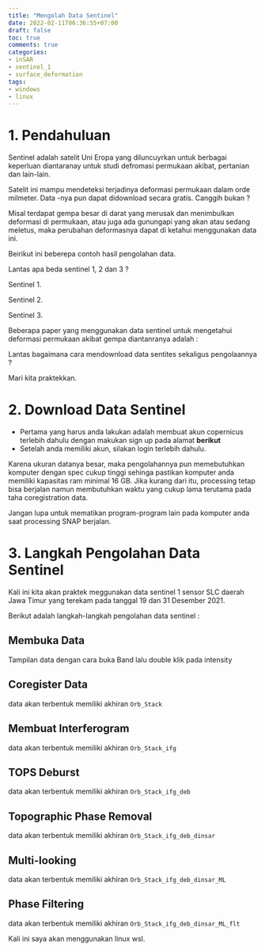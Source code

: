 ```yaml
---
title: "Mengolah Data Sentinel"
date: 2022-02-11T06:36:55+07:00
draft: false
toc: true
comments: true
categories:
- inSAR
- sentinel_1
- surface_deformation
tags:
- windows
- linux
---
```


# 1. Pendahuluan

Sentinel adalah satelit Uni Eropa yang diluncuyrkan untuk berbagai keperluan diantaranay untuk studi defromasi permukaan akibat, pertanian dan lain-lain.

Satelit ini mampu mendeteksi terjadinya deformasi permukaan dalam orde milmeter. Data -nya pun dapat didownload secara gratis. Canggih bukan ?

Misal terdapat gempa besar di darat yang merusak dan menimbulkan deformasi di permukaan, atau juga ada gunungapi yang akan atau sedang meletus, maka perubahan deformasnya dapat di ketahui menggunakan data ini.

Beirikut ini beberepa contoh hasil pengolahan data.

Lantas apa beda sentinel 1, 2 dan 3 ?

Sentinel 1. 

Sentinel 2.

Sentinel 3. 

Beberapa paper yang menggunakan data sentinel untuk mengetahui deformasi permukaan akibat gempa diantanranya adalah :


Lantas bagaimana cara mendownload data sentites sekaligus pengolaannya ?

Mari kita praktekkan.

# 2. Download Data Sentinel

- Pertama yang harus anda lakukan adalah membuat akun copernicus terlebih dahulu dengan makukan sign up pada alamat **berikut**
- Setelah anda memiliki akun, silakan login terlebih dahulu.

Karena ukuran datanya besar, maka pengolahannya pun memebutuhkan komputer dengan spec cukup tinggi sehinga pastikan komputer anda memiliki kapasitas ram minimal 16 GB. Jika kurang dari itu, processing tetap bisa berjalan namun membutuhkan waktu yang cukup lama terutama pada taha coregistration data.

Jangan lupa untuk mematikan program-program lain pada komputer anda saat processing SNAP berjalan.

# 3. Langkah Pengolahan Data Sentinel

Kali ini kita akan praktek meggunakan data sentinel 1 sensor SLC daerah Jawa Timur yang terekam pada tanggal 19 dan 31 Desember 2021. 

Berikut adalah langkah-langkah pengolahan data sentinel :

## Membuka Data

Tampilan data dengan cara buka Band lalu double klik pada intensity

## Coregister Data

data akan terbentuk memiliki akhiran `Orb_Stack`

## Membuat Interferogram

data akan terbentuk memiliki akhiran `Orb_Stack_ifg`

## TOPS Deburst

data akan terbentuk memiliki akhiran `Orb_Stack_ifg_deb`

## Topographic Phase Removal

data akan terbentuk memiliki akhiran `Orb_Stack_ifg_deb_dinsar`

## Multi-looking

data akan terbentuk memiliki akhiran `Orb_Stack_ifg_deb_dinsar_ML`

## Phase Filtering

data akan terbentuk memiliki akhiran `Orb_Stack_ifg_deb_dinsar_ML_flt`

Kali ini saya akan menggunakan linux wsl.




